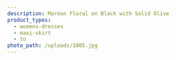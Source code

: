 ```yaml
---
description: Maroon Floral on Black with Solid Olive
product_types:
  - womens-dresses
  - maxi-skirt
  - to
photo_path: /uploads/1005.jpg
---
```

